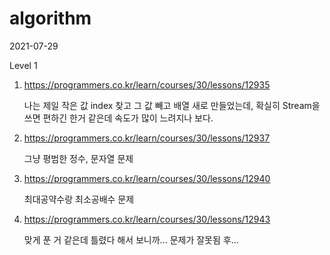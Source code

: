# algorithm

2021-07-29

Level 1

1. https://programmers.co.kr/learn/courses/30/lessons/12935

   나는 제일 작은 값 index 찾고 그 값 빼고 배열 새로 만들었는데, 확실히 Stream을 쓰면 편하긴 한거 같은데 속도가 많이 느려지나 보다.

2. https://programmers.co.kr/learn/courses/30/lessons/12937

   그냥 평범한 정수, 문자열 문제

3. https://programmers.co.kr/learn/courses/30/lessons/12940

   최대공약수랑 최소공배수 문제

4. https://programmers.co.kr/learn/courses/30/lessons/12943

   맞게 푼 거 같은데 틀렸다 해서 보니까... 문제가 잘못됨 후...
